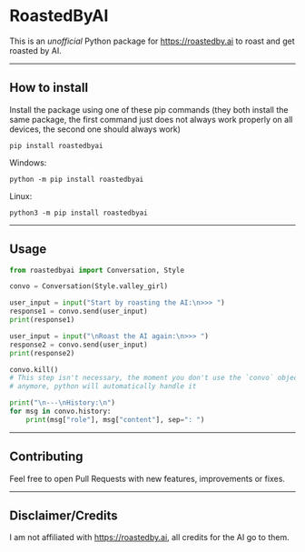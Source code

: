 # RoastedByAI
This is an *unofficial* Python package for https://roastedby.ai to roast and get roasted by AI.


---


## How to install
Install the package using one of these pip commands (they both 
install the same package, the first command just does not always 
work properly on all devices, the second one should always work)

```shell
pip install roastedbyai
```
Windows:
```shell
python -m pip install roastedbyai
```
Linux:
```shell
python3 -m pip install roastedbyai
```


---


## Usage

```python
from roastedbyai import Conversation, Style

convo = Conversation(Style.valley_girl)

user_input = input("Start by roasting the AI:\n>>> ")
response1 = convo.send(user_input)
print(response1)

user_input = input("\nRoast the AI again:\n>>> ")
response2 = convo.send(user_input)
print(response2)

convo.kill()
# This step isn't necessary, the moment you don't use the `convo` object
# anymore, python will automatically handle it

print("\n---\nHistory:\n")
for msg in convo.history:
    print(msg["role"], msg["content"], sep=": ")
```


---


## Contributing
Feel free to open Pull Requests with new features, improvements or fixes.


---


## Disclaimer/Credits
I am not affiliated with https://roastedby.ai, all credits for the AI go to them.

